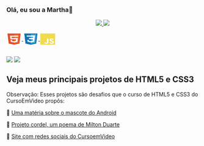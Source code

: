 ### Olá, eu sou a Martha👋

<div align="center">
  <a href="https://github.com/martha-alves">
  <img height="150em" src="https://github-readme-stats.vercel.app/api?username=martha-alves&show_icons=true&theme=dracula&include_all_commits=true&count_private=true"/>
  <img height="150em" src="https://github-readme-stats.vercel.app/api/top-langs/?username=martha-alves&layout=compact&langs_count=7&theme=dracula"/>
</div>

<div style="display: inline_block"><br>
  <img align="center" alt="Martha-HTML" height="30" width="40" src="https://raw.githubusercontent.com/devicons/devicon/master/icons/html5/html5-original.svg">
  <img align="center" alt="Martha-CSS" height="30" width="40" src="https://raw.githubusercontent.com/devicons/devicon/master/icons/css3/css3-original.svg">
  <img align="center" alt="Martha-Js" height="30" width="40" src="https://raw.githubusercontent.com/devicons/devicon/master/icons/javascript/javascript-plain.svg">
  
##  

<div> 
  <a href="https://www.linkedin.com/in/martha-alves-74b296240/" target="_blank" rel="external"><img src="https://img.shields.io/badge/-LinkedIn-%230077B5?style=for-the-badge&logo=linkedin&logoColor=white" target="_blank"></a> 
  <a href = "mailto:infomarthacaroline@gmail.com"><img src="https://img.shields.io/badge/Gmail-D14836?style=for-the-badge&logo=gmail&logoColor=white" target="_blank"></a>
</div>

  ##
  
<h2>Veja meus principais projetos de HTML5 e CSS3</h2>

<p> Observação: Esses projetos são desafios que o curso de HTML5 e CSS3 do CursoEmVideo propôs:<p/>

🤖 <a href="https://martha-alves.github.io/html-css/Desafios-CursoEmVideo/1-Android/" target="_blank" rel="external">Uma matéria sobre o mascote do Android</a>

🎊 <a href="https://martha-alves.github.io/html-css/Desafios-CursoEmVideo/2-Cordel/" target="_blank" rel="external">Projeto cordel, um poema de Milton Duarte</a>

📱 <a href="https://martha-alves.github.io/html-css/Desafios-CursoEmVideo/3-Redes-sociais/" target="_blank" rel="external">Site com redes sociais do CursoemVideo</a>
